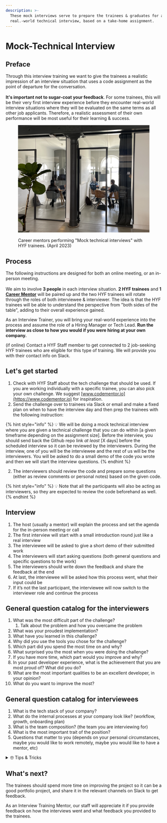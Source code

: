 ```yaml
---
description: >-
  These mock interviews serve to prepare the trainees & graduates for a
  real.-world technical interview, based on a take-home assignment.
---
```


# Mock-Technical Interview

## Preface

Through this interview training we want to give the trainees a realistic impression of an interview situation that uses a code assignment as the point of departure for the conversation.\
\
**It's important not to sugar-coat your feedback**. For some trainees, this will be their very first interview experience before they encounter real-world interview situations where they will be evaluated on the same terms as all other job applicants. Therefore, a realistic assessment of their own performance will be most useful for their learning & success.

<figure><img src="../../../.gitbook/assets/Screenshot 2023-05-03 at 09.12.04.png" alt=""><figcaption><p>Career mentors performing "Mock technical interviews" with HYF trainees. (April 2023)</p></figcaption></figure>

## Process

The following instructions are designed for both an online meeting, or an in-person meeting.\
\
We aim to involve **3 people** in each interview situation. **2 HYF trainees** and **1** [**Career Mentor**](../) will be paired up and the two HYF trainees will rotate through the roles of both interviewee & interviewer. The idea is that the HYF trainees will be able to understand the perspective from "both sides of the table", adding to their overall experience gained.

As an Interview Trainer, you will bring your real-world experience into the process and assume the role of a Hiring Manager or Tech Lead. **Run the interview as close to how you would if you were hiring at your own company.**

(if online) Contact a HYF Staff member to get connected to 2 job-seeking HYF trainees who are eligible for this type of training. We will provide you with their contact info on Slack.

## Let's get started

1. Check with HYF Staff about the tech challenge that should be used. If you are working individually with a specific trainee, you can also pick your own challenge. We suggest [www.codementor.io](https://www.codementor.io) for inspiration.
2. Send the challenge over to trainees via Slack or email and make a fixed plan on when to have the interview day and then prep the trainees with the following instruction:

{% hint style="info" %}
💡 We will be doing a mock technical interview where you are given a technical challenge that you can do within \[a given timeframe depending on the assignment size]. Before the interview, you should send back the Github repo link _at least_ \[X days] before the scheduled interview so it can be reviewed by the interviewers. During the interview, one of you will be the interviewee and the rest of us will be the interviewers. You will be asked to do a small demo of the code you wrote and then we will start the interview questions.
{% endhint %}

2. The interviewers should review the code and prepare some questions (either as review comments or personal notes) based on the given code.

{% hint style="info" %}
💡 Note that all the participants will also be acting as interviewers, so they are expected to review the code beforehand as well.
{% endhint %}

## Interview

1. The host (usually a mentor) will explain the process and set the agenda for the in-person meeting or call
2. The first interview will start with a small introduction round just like a real interview
3. The interviewee will be asked to give a short demo of their submitted work
4. The interviewers will start asking questions (both general questions and specific questions to the work)
5. The interviewers should write down the feedback and share the feedback at the end
6. At last, the interviewee will be asked how this process went, what their input could be
7. If it’s not the last participant, the interviewee will now switch to the interviewer role and continue the process

## General question catalog for the interviewers

1. What was the most difficult part of the challenge?
   1. Talk about the problem and how you overcame the problem
2. What was your proudest implementation?
3. What have you learned in this challenge?
4. Why did you use the tools you chose for the challenge?
5. Which part did you spend the most time on and why?
6. What surprised you the most when you were doing the challenge?
7. If you have more time, which part would you improve and why?
8. In your past developer experience, what is the achievement that you are most proud of? What did you do?
9. What are the most important qualities to be an excellent developer, in your opinion?
10. What do you want to improve the most?

## General question catalog for interviewees

1. What is the tech stack of your company?
2. What do the internal processes at your company look like? (workflow, growth, onboarding plan)
3. What is the team composition? (the team you are interviewing for)
4. What is the most important trait of the position?
5. Questions that matter to you (depends on your personal circumstances, maybe you would like to work remotely, maybe you would like to have a mentor, etc)

<details>

<summary>🤓 Tips &#x26; Tricks</summary>

1. If you feel nervous, ask one of your prepared questions.

2) Talk about technical and non-technical interests and passions (hobbies) because technical interviewers very likely will be your teammates in the future, and they would also be interested to know who you are.&#x20;
3) Use the [interviewers’ question catalog](mock-technical-interview.md#general-question-catalog-for-interviewees) to formulate answers and maybe record them to see how they sound.

</details>

## What's next?

The trainees should spend more time on improving the project so it can be a good portfolio project, and share it in the relevant channels on Slack to get feedback.

As an Interview Training Mentor, our staff will appreciate it if you provide feedback on how the interviews went and what feedback you provided to the trainees.
